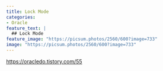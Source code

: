 ```yaml
---
title: Lock Mode
categories:
- Oracle
feature_text: |
  ## Lock Mode
feature_image: "https://picsum.photos/2560/600?image=733"
image: "https://picsum.photos/2560/600?image=733"
---
```

<style>
	thead td { text-align: center; }
	td { border: 1px solid #444444; }
</style>

https://oracledo.tistory.com/55
